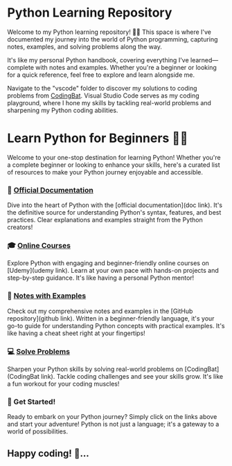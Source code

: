 # Python Learning Repository

Welcome to my Python learning repository! 🐍✨ This space is where I've documented my journey into the world of Python programming, capturing notes, examples, and solving problems along the way.

It's like my personal Python handbook, covering everything I've learned—complete with notes and examples. Whether you're a beginner or looking for a quick reference, feel free to explore and learn alongside me.

Navigate to the "vscode" folder to discover my solutions to coding problems from [CodingBat](https://codingbat.com/python). Visual Studio Code serves as my coding playground, where I hone my skills by tackling real-world problems and sharpening my Python coding abilities.





# Learn Python for Beginners 🐍✨
Welcome to your one-stop destination for learning Python! Whether you're a complete beginner or looking to enhance your skills, here's a curated list of resources to make your Python journey enjoyable and accessible.

### 📖 [Official Documentation](https://docs.python.org/3/whatsnew/3.12.html)
Dive into the heart of Python with the [official documentation](doc link). It's the definitive source for understanding Python's syntax, features, and best practices. Clear explanations and examples straight from the Python creators!

### 🎓 [Online Courses](https://www.udemy.com/course/complete-python-bootcamp/)
Explore Python with engaging and beginner-friendly online courses on [Udemy](udemy link). Learn at your own pace with hands-on projects and step-by-step guidance. It's like having a personal Python mentor!

### 📝 [Notes with Examples](https://github.com/Pierian-Data/Complete-Python-3-Bootcamp)
Check out my comprehensive notes and examples in the [GitHub repository](github link). Written in a beginner-friendly language, it's your go-to guide for understanding Python concepts with practical examples. It's like having a cheat sheet right at your fingertips!

### 💻 [Solve Problems](https://codingbat.com/python)
Sharpen your Python skills by solving real-world problems on [CodingBat](CodingBat link). Tackle coding challenges and see your skills grow. It's like a fun workout for your coding muscles!

### 🚀 Get Started!
Ready to embark on your Python journey? Simply click on the links above and start your adventure! Python is not just a language; it's a gateway to a world of possibilities.

## Happy coding! 🌟...